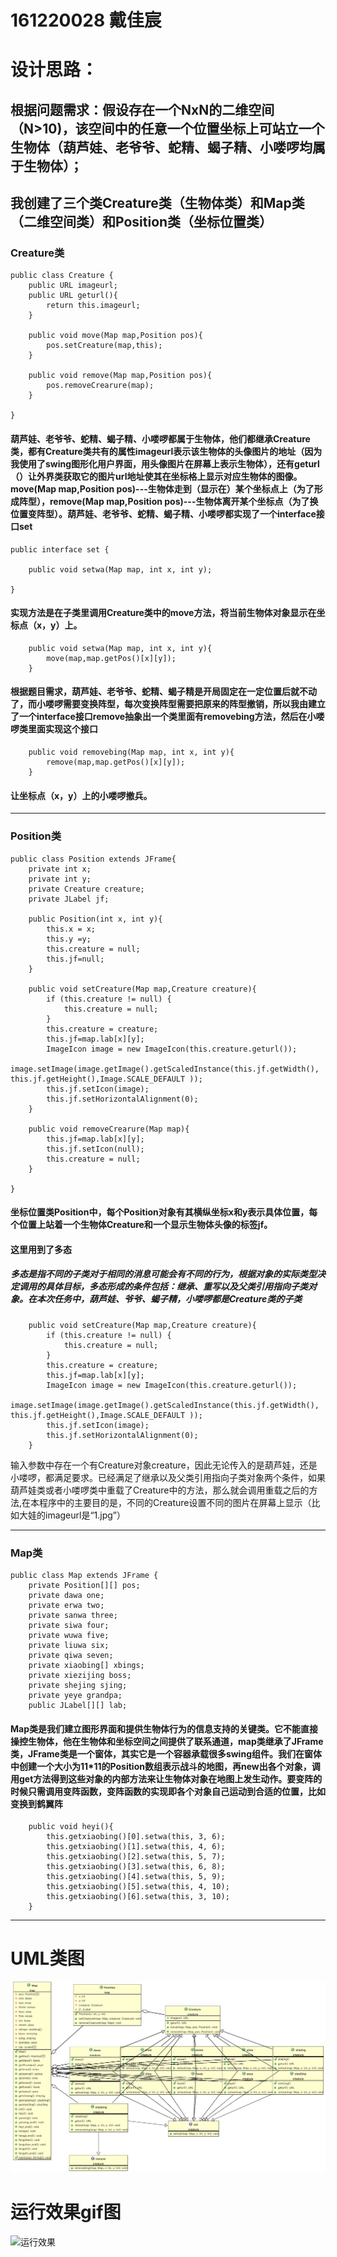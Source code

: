 # 161220028 戴佳宸
# 设计思路：
## 根据问题需求：假设存在一个NxN的二维空间（N>10)，该空间中的任意一个位置坐标上可站立一个生物体（葫芦娃、老爷爷、蛇精、蝎子精、小喽啰均属于生物体）；
## 我创建了三个类Creature类（生物体类）和Map类（二维空间类）和Position类（坐标位置类）
### Creature类
```
public class Creature {
    public URL imageurl;
    public URL geturl(){
        return this.imageurl;
    }

    public void move(Map map,Position pos){
    	pos.setCreature(map,this);
    }

    public void remove(Map map,Position pos){
    	pos.removeCrearure(map);
    }

}
```
#### 葫芦娃、老爷爷、蛇精、蝎子精、小喽啰都属于生物体，他们都继承Creature类，都有Creature类共有的属性imageurl表示该生物体的头像图片的地址（因为我使用了swing图形化用户界面，用头像图片在屏幕上表示生物体），还有geturl（）让外界类获取它的图片url地址使其在坐标格上显示对应生物体的图像。move(Map map,Position pos)---生物体走到（显示在）某个坐标点上（为了形成阵型），remove(Map map,Position pos)---生物体离开某个坐标点（为了换位置变阵型）。葫芦娃、老爷爷、蛇精、蝎子精、小喽啰都实现了一个interface接口set
```
public interface set {

    public void setwa(Map map, int x, int y);

}
```
#### 实现方法是在子类里调用Creature类中的move方法，将当前生物体对象显示在坐标点（x，y）上。
```
    public void setwa(Map map, int x, int y){
    	move(map,map.getPos()[x][y]);
    }
```
#### 根据题目需求，葫芦娃、老爷爷、蛇精、蝎子精是开局固定在一定位置后就不动了，而小喽啰需要变换阵型，每次变换阵型需要把原来的阵型撤销，所以我由建立了一个interface接口remove抽象出一个类里面有removebing方法，然后在小喽啰类里面实现这个接口
```
    public void removebing(Map map, int x, int y){
    	remove(map,map.getPos()[x][y]);
    }
```
#### 让坐标点（x，y）上的小喽啰撤兵。
***
### Position类
```
public class Position extends JFrame{
    private int x;
    private int y;
    private Creature creature;
    private JLabel jf;
    
    public Position(int x, int y){
		this.x = x;
		this.y =y;
		this.creature = null; 
		this.jf=null;
    }

    public void setCreature(Map map,Creature creature){
		if (this.creature != null) {
			this.creature = null;
		}
		this.creature = creature;
		this.jf=map.lab[x][y];
		ImageIcon image = new ImageIcon(this.creature.geturl());
		image.setImage(image.getImage().getScaledInstance(this.jf.getWidth(), this.jf.getHeight(),Image.SCALE_DEFAULT ));
		this.jf.setIcon(image);
		this.jf.setHorizontalAlignment(0);
    }

    public void removeCrearure(Map map){
    	this.jf=map.lab[x][y];
    	this.jf.setIcon(null);
    	this.creature = null; 
    }

}
```
#### 坐标位置类Position中，每个Position对象有其横纵坐标x和y表示具体位置，每个位置上站着一个生物体Creature和一个显示生物体头像的标签jf。

#### 这里用到了多态

##### 多态是指不同的子类对于相同的消息可能会有不同的行为，根据对象的实际类型决定调用的具体目标，多态形成的条件包括：继承、重写以及父类引用指向子类对象。在本次任务中，葫芦娃、爷爷、蝎子精，小喽啰都是Creature类的子类

```
    public void setCreature(Map map,Creature creature){
		if (this.creature != null) {
			this.creature = null;
		}
		this.creature = creature;
		this.jf=map.lab[x][y];
		ImageIcon image = new ImageIcon(this.creature.geturl());
		image.setImage(image.getImage().getScaledInstance(this.jf.getWidth(), this.jf.getHeight(),Image.SCALE_DEFAULT ));
		this.jf.setIcon(image);
		this.jf.setHorizontalAlignment(0);
    }
```
输入参数中存在一个有Creature对象creature，因此无论传入的是葫芦娃，还是小喽啰，都满足要求。已经满足了继承以及父类引用指向子类对象两个条件，如果葫芦娃类或者小喽啰类中重载了Creature中的方法，那么就会调用重载之后的方法,在本程序中的主要目的是，不同的Creature设置不同的图片在屏幕上显示（比如大娃的imageurl是“1.jpg”）
***
### Map类
```
public class Map extends JFrame {
    private Position[][] pos;
    private dawa one;
    private erwa two;
    private sanwa three;
    private siwa four;
    private wuwa five;
    private liuwa six;
    private qiwa seven;
    private xiaobing[] xbings;
    private xiezijing boss;
    private shejing sjing;
    private yeye grandpa;
    public JLabel[][] lab;
```
#### Map类是我们建立图形界面和提供生物体行为的信息支持的关键类。它不能直接操控生物体，他在生物体和坐标空间之间提供了联系通道，map类继承了JFrame类，JFrame类是一个窗体，其实它是一个容器承载很多swing组件。我们在窗体中创建一个大小为11*11的Position数组表示战斗的地图，再new出各个对象，调用get方法得到这些对象的内部方法来让生物体对象在地图上发生动作。要变阵的时候只需调用变阵函数，变阵函数的实现即各个对象自己运动到合适的位置，比如变换到鹤翼阵
```
    public void heyi(){
    	this.getxiaobing()[0].setwa(this, 3, 6);
    	this.getxiaobing()[1].setwa(this, 4, 6);
    	this.getxiaobing()[2].setwa(this, 5, 7);
    	this.getxiaobing()[3].setwa(this, 6, 8);
    	this.getxiaobing()[4].setwa(this, 5, 9);
    	this.getxiaobing()[5].setwa(this, 4, 10);
    	this.getxiaobing()[6].setwa(this, 3, 10);
    }
```


***
# UML类图
![class disgram](https://github.com/161220028jcdai/java-2019-homeworks/raw/master/4-Types/戴佳宸-161220028/huluwa3/class_diagram.png)

# 运行效果gif图
![运行效果](https://github.com/161220028jcdai/java-2019-homeworks/raw/master/4-Types/戴佳宸-161220028/huluwa3/huluwa.gif)





